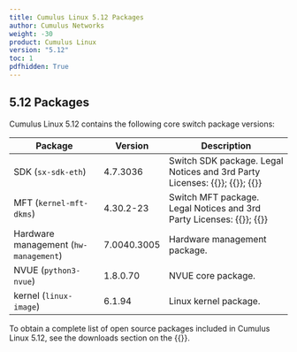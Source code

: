 ```yaml
---
title: Cumulus Linux 5.12 Packages
author: Cumulus Networks
weight: -30
product: Cumulus Linux
version: "5.12"
toc: 1
pdfhidden: True
---
```

## 5.12 Packages

Cumulus Linux 5.12 contains the following core switch package versions:

| Package | Version | Description |
| --- | ----| ----------- |
| SDK (`sx-sdk-eth`) | 4.7.3036  | Switch SDK package. Legal Notices and 3rd Party Licenses: {{<exlink url="https://content.mellanox.com/Legal/3rdPartyUnifyNotice_SDK_sx_sdk_4_7_2000_4.7.1936.pdf" text="SDK 3rd Party Unify Notice">}}; {{<exlink url="https://content.mellanox.com/Legal/3rdPartyNotice_SDK_sx_sdk_4_7_2000_4.7.1936.pdf" text="SDK 3rd Party Notice">}}; {{<exlink url="https://content.mellanox.com/Legal/license_SDK_sx_sdk_4_7_2000_4.7.1936.pdf" text="SDK License">}} |
| MFT (`kernel-mft-dkms`) | 4.30.2-23 | Switch MFT package. Legal Notices and 3rd Party Licenses: {{<exlink url="https://content.mellanox.com/Legal/3rdPartyNotice_MFT_LINUX_4_30_2_mft-4.30.2.pdf" text="MFT 3rd Party Notice">}}; {{<exlink url="https://content.mellanox.com/Legal/license_MFT_LINUX_4_30_2_mft-4.30.2.pdf" text="MFT License">}} |
| Hardware management (`hw-management`) | 7.0040.3005 | Hardware management package.|
| NVUE (`python3-nvue`) | 1.8.0.70 | NVUE core package. |
| kernel (`linux-image`) | 6.1.94 | Linux kernel package. |

To obtain a complete list of open source packages included in Cumulus Linux 5.12, see the downloads section on the {{<exlink url="https://enterprise-support.nvidia.com/s/" text="NVIDIA Enterprise support portal">}}.
